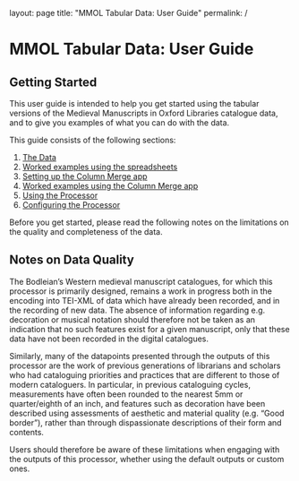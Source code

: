 layout: page
title: "MMOL Tabular Data: User Guide"
permalink: /

# MMOL Tabular Data: User Guide

## Getting Started

This user guide is intended to help you get started using the tabular versions of the Medieval Manuscripts in Oxford Libraries catalogue data, and to give you examples of what you can do with the data.

This guide consists of the following sections:

1.	[The Data](https://digital-scholarship-oxford.github.io/enabling-digital-research/1_data)
2.	[Worked examples using the spreadsheets](https://digital-scholarship-oxford.github.io/enabling-digital-research/2_spreadsheet_examples)
3.	[Setting up the Column Merge app](https://digital-scholarship-oxford.github.io/enabling-digital-research/3_merge_app)
4.	[Worked examples using the Column Merge app](https://digital-scholarship-oxford.github.io/enabling-digital-research/4_merge_examples)
5.	[Using the Processor](https://digital-scholarship-oxford.github.io/enabling-digital-research/5_processor_setup)
6.	[Configuring the Processor](https://digital-scholarship-oxford.github.io/enabling-digital-research/6_processor_config)

Before you get started, please read the following notes on the limitations on the quality and completeness of the data.

## Notes on Data Quality

The Bodleian’s Western medieval manuscript catalogues, for which this processor is primarily designed, remains a work in progress both in the encoding into TEI-XML of data which have already been recorded, and in the recording of new data. The absence of information regarding e.g. decoration or musical notation should therefore not be taken as an indication that no such features exist for a given manuscript, only that these data have not been recorded in the digital catalogues.

Similarly, many of the datapoints presented through the outputs of this processor are the work of previous generations of librarians and scholars who had cataloguing priorities and practices that are different to those of modern cataloguers. In particular, in previous cataloguing cycles, measurements have often been rounded to the nearest 5mm or quarter/eighth of an inch, and features such as decoration have been described using assessments of aesthetic and material quality (e.g. “Good border”), rather than through dispassionate descriptions of their form and contents.

Users should therefore be aware of these limitations when engaging with the outputs of this processor, whether using the default outputs or custom ones.
